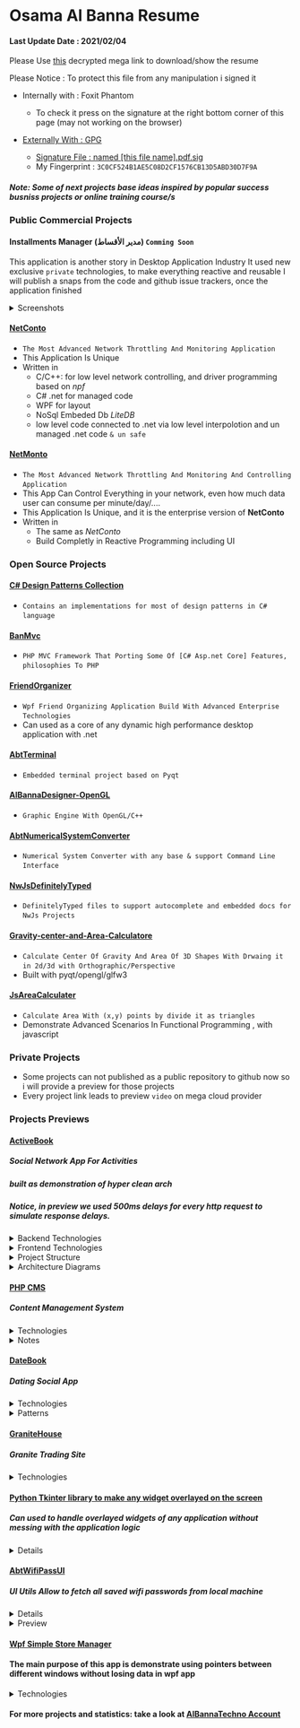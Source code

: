 # Osama Al Banna Resume

#### Last Update Date : 2021/02/04
Please Use [this](https://mega.nz/#F!21QzFAYb!YDFikLBkTp0KznPFZU68mQ) decrypted mega link to download/show the resume

Please Notice : To protect this file from any manipulation i signed it
* Internally with : Foxit Phantom
  * To check it press on the signature at the right bottom corner of this page (may not working on the browser)

* [Externally With : GPG](https://www.phildev.net/pgp/gpginstall.html)
  * [Signature File : named [this file name].pdf.sig](https://www.thesecuritybuddy.com/pgp-and-gpg/digital-signature-using-gpg/)
  * My Fingerprint : `3C0CF524B1AE5C08D2CF1576CB13D5ABD30D7F9A`


##### Note: Some of next projects base ideas inspired by popular success busniss projects or online training course/s

### Public Commercial Projects

#### Installments Manager (مدير الأقساط) `Comming Soon`
This application is another story in Desktop Application Industry
It used new exclusive `private` technologies, to make everything reactive and reusable
I will publish a snaps from the code and github issue trackers, once the application finished

<details><summary>Screenshots</summary>
<p>

![2021-03-20_190536](https://user-images.githubusercontent.com/13814190/111878098-5e576500-89af-11eb-8482-772f459e6225.png)



I still have some issues to solve, and some features to implement, before publish the first final release
![2021-02-04_153113](https://user-images.githubusercontent.com/13814190/106899681-53e25400-66fe-11eb-8b5c-93ea6d84d17c.png)

Click the image to zoom

![2021-03-20_19-09-45](https://user-images.githubusercontent.com/13814190/111878263-31578200-89b0-11eb-9f3b-acfff6133ae3.png)

Project Diagram

![2021-02-04_154438](https://user-images.githubusercontent.com/13814190/106901452-71b0b880-6700-11eb-9a64-427362f94f06.png)

This project like some others, based on well organized exlusive `personal` nuget packages

the packages this project uses

![106902484-935e6f80-6701-11eb-877b-f14005a04b952](https://user-images.githubusercontent.com/13814190/110095524-b1250000-7da5-11eb-8c99-0806ba031e57.png)

</p>
</details>


#### [NetConto](https://www.youtube.com/watch?v=DfJW_CvYl2I)
  * `The Most Advanced Network Throttling And Monitoring Application`
  * This Application Is Unique
  * Written in
     * C/C++: for low level network controlling, and driver programming based on *npf*
     * C# .net for managed code
     * WPF for layout
     * NoSql Embeded Db *LiteDB*
     * low level code connected to .net via low level interpolotion and un managed .net code `& un safe`

#### [NetMonto](https://www.youtube.com/watch?v=3SlsOuEPcfI)
  * `The Most Advanced Network Throttling And Monitoring And Controlling Application`
  * This App Can Control Everything in your network, even how much data user can consume per minute/day/....
  * This Application Is Unique, and it is the enterprise version of <b>NetConto</b>
  * Written in
     * The same as *NetConto*
     * Build Completly in Reactive Programming including UI   
### Open Source Projects

#### [C# Design Patterns Collection](https://github.com/AlBannaTechno/C-Sharp-Design-Pattern-Collection)
  * `Contains an implementations for most of design patterns in C# language`

#### [BanMvc](https://github.com/AlBannaTechno/BanMvcZero)
  * `PHP MVC Framework That Porting Some Of [C# Asp.net Core] Features, philosophies To PHP`

#### [FriendOrganizer](https://github.com/AlBannaTechno/FinalFriendsOrganizer)
  * `Wpf Friend Organizing Application Build With Advanced Enterprise Technologies `
  * Can used as a core of any dynamic high performance desktop application with .net

#### [AbtTerminal](https://github.com/AlBannaTechno/AbtTerminal)
  * `Embedded terminal project based on Pyqt`

#### [AlBannaDesigner-OpenGL](https://github.com/AlBannaTechno/AlBannaDesigner-OpenGL)
  * `Graphic Engine With OpenGL/C++`

#### [AbtNumericalSystemConverter](https://github.com/AlBannaTechno/AbtNumericalSystemConverter)
  * `Numerical System Converter with any base & support Command Line Interface `

#### [NwJsDefinitelyTyped](https://github.com/AlBannaTechno/NwJsDefinitelyTyped)
  * `DefinitelyTyped files to support autocomplete and embedded docs for NwJs Projects`

#### [Gravity-center-and-Area-Calculatore](https://github.com/AlBannaTechno/Gravity-center-and-Area-Calculatore)
  * `Calculate Center Of Gravity And Area Of 3D Shapes With Drwaing it in 2d/3d with Orthographic/Perspective`
  * Built with pyqt/opengl/glfw3

#### [JsAreaCalculater](https://github.com/AlBannaTechno/AreaCalculater)
  * `Calculate Area With (x,y) points by divide it as triangles`
  * Demonstrate Advanced Scenarios In Functional Programming , with javascript


### Private Projects
  * Some projects can not published as a public repository to github now so i will provide a preview for those projects
  * Every project link leads to preview `video` on mega cloud provider

### Projects Previews

#### [ActiveBook](https://mega.nz/#!r4AFySYa!7Ba4twziL4mBpZZtIlyoyk4hfkTnrbtI3JP328ATZmQ)

##### Social Network App For Activities
##### built as demonstration of hyper clean arch
##### Notice, in preview we used 500ms delays for every http request to simulate response delays.

<details><summary>Backend Technologies</summary>
<p>

* Asp.net Core
* Architecture
    * [Clean Arch](https://docs.microsoft.com/en-us/dotnet/architecture/modern-web-apps-azure/common-web-application-architectures#clean-architecture)
        * With Hyper Separation Of Infrastructure Layers
        * Communication With CQRS
            * Implemented With MediatR Pattern as MediatR.net Package
    * Both Client Side And Server Side Respect All Solid Principles
        * except store part of client side since using DI(IoC) with react/mobx is just an overhead
            so we use self-referencing `God Object` anti pattern
            * this pattern `anti` can be used safely with some restrictions in dynamic typing languages
            * since this may leads to issues with some of testing methodologies (FDD/BDD)`@ subcutaneous test, UI test` if developers does not know how to controlling its side effects

    * To Respect SCP we delegated validation out of `entity framework core` to Command or Query in CQRS `MediatR`
        * we use `FluentValidation.AspNetCore` package to support popular validation, also created some custom validations
    * All Loading of nested entities done with `LazyLoadingProxies` middleware to prevent loading non necessary data
        * For that we use `AutoMapper` without needing to configure it with ef core, since all loading be lazy
    * All Mapping With `AutoMapper` Package `Dependency.Injection.CORE` version
    * Notes
        * We Delegate any logic out of Domain Layer, so domain only have models
            * and as known in testing , `Domain models are not application entities`
            so Model is a pure `POCO` object
* Database
    * Developing `sqLite`
    * Production
        * `SqlServer` for Azure
        * `MySql/MariaDB` for Linux Server
* VCS
    * GitHub

* Cloud Providers
    * Cloudinary For Image storage and images manipulation eg,`Focus cropping to face`
* RealTime & MultiCasting Communications
    * SignalR

</p>
</details>

<details><summary>Frontend Technologies </summary>
<p>

* [React](https://reactjs.org/)
  * UI manager
* [Typescript](https://www.typescriptlang.org/)
  * Type safety enhancer
* [Axios](https://github.com/axios/axios)
  * HTTP client
* [mobx-react-lite](https://mobx-react.js.org/)
  * State management system
* [semantic-ui-react](https://react.semantic-ui.com/)
  * Layout/UI Components
* [react-router-dom](https://reacttraining.com/react-router/)
  * Routing System Provider/Controller
* [react toastify](https://fkhadra.github.io/react-toastify/)
  * Toasting Messages
* [react final form](https://final-form.org/docs/react-final-form/getting-started)
  * Form Wrapper
* [revalidate](https://github.com/jfairbank/revalidate)
  * Prebuilt validations for form fields

</p>
</details>


<details><summary>Project Structure</summary>
<p>


* Domain
    * Contains all domain entities projects
    * Zero Local Dependency

* Application
    * Contains all business logic projects
    * Depends on
        * Domain
        * Persistence

* API
    * Contains Web API projects
    * Responsible for receiving and responding to http requests
    * Depends on
        * Application

* Persistence
    * Contains Persistence projects
    * Responsible for database access and queries
    * Depends on
        * Domain

* Infrastructure
    * Local
        * Contains local infrastructure projects eg, IoC, Security, Interfaces
    * Remote
        * Contains remote infrastructure project eg, Cloud repositories for images and videos

* Presentation
    * Contains UI/Client projects eg, reactApp , angularApp ...
    * But Not Asp.net Core MVC App `This project is web api & client`
    * Ignored by default from .git of backend to allow work separately on front-end

* Dev
    * For any development files
    * Ignored from git track

</p>
</details>

<details><summary>Architecture Diagrams</summary>
<p>

#### Calls UML Diagram

![wpUI](./previews/ActiveBook/FinalCalls.png)

#### References UML Diagram

![wpUI](./previews/ActiveBook/FinalReferences.png)

</p>
</details>

#### [PHP CMS](https://mega.nz/#F!SxokwCzJ!k1LbVXZuluso6IKNfYsiVA)
##### Content Management System

<details><summary>Technologies</summary>
<p>

* PHP : `Pure 7.1`
 * Sessions : `Used Apache Server Sessions , No Client Session, Only cokie with id`
* [Jwt](https://github.com/firebase/php-jwt) : `AuthSystem Base`
* `Every Server Side Functionalities Built from scratch except jwt generator`
* MySql
* Bootstrap 4
* Files Provider : Local File System


</p>
</details>

<details><summary>Notes</summary>
<p>

* This application demonstrate the main design paradigm php oriented to , which called/ImplementedAs `Spaghetti Pattern`
  * This Pattern considered as an `anti-pattern` , so it's very dangerous to use it in medium+ application
  But since it is the most common paradigm php designed for
  `for example you can use(access/modify) many global/static variables from anywhere in the code` which violate SRP `Single Responsibility Principle`
* So, Why Create This app with this pattern ?
  * Answer : to demonstrate some of use cases of this pattern , and show how very easy this pattern may destroy any project
 with just simple refactoring

 * At the end , there is no way in php to implement things like Clean Architecture without top-level abstraction layers
 eg, frameworks `eg, laravel` to restrict some of the language features or produce an alternatives of anti-pattern core features ,`but surely this will comes with performance costs`


</p>
</details>


#### [DateBook](https://mega.nz/#F!SxpigCRK!OcOXxDvfqRPZvVOwJH-XTQ)

##### Dating Social App

<details><summary>Technologies</summary>
<p>

* Backend : Asp.net Core Web API  `2.2 => 3.0`
* Frontend Container : Angular8
* UI Helpers : ngx-bootstrap
* Sqlite & SqlServer
* Files Provider : Cloud
  * [Cloudinary](https://cloudinary.com)

</p>
</details>

<details><summary>Patterns</summary>
<p>

* Based On repository pattern
* Respect Modularity & SOLID Design Principles

</p>
</details>

#### [GraniteHouse](https://mega.nz/#F!6oIhyCbJ!sw7SwcJ79-bWvN9rIQBOIQ)
##### Granite Trading Site

<details><summary>Technologies</summary>
<p>

* Asp.net Core MVC : 2.1
* Razor Pages `For Registeration System Layout`
* SqlServer
* Files Provider : `Local File System`

</p>
</details>

#### [Python Tkinter library to make any widget overlayed on the screen](https://www.youtube.com/watch?v=o297gigXWAA)
##### Can used to handle overlayed widgets of any application without messing with the application logic

<details><summary>Details</summary>
<p>

* Used Python Tkinter as a GUI Library
* Allow any widget or window to be on top/top-most and allow click through via alpha chanel
* Highly Customizable if needed, but it can work directly without any additional configuration
* Handle Clicks 
* Optionally override the widget geastures
* Drag and Drop
* Customizable z-index depth visability

</p>
</details>


#### [AbtWifiPassUI](https://mega.nz/#!exJRVK5a!-kvdJX0QLk9uvTGry1_tIa8PwNo2sNgJy0UFekZvbSo)
##### UI Utils Allow to fetch all saved wifi passwords from local machine

<details><summary>Details</summary>
<p>

* [UI Version](https://mega.nz/#!exJRVK5a!-kvdJX0QLk9uvTGry1_tIa8PwNo2sNgJy0UFekZvbSo)
  * developed with wpf & windows system sdk
* [Silent Version](https://mega.nz/#!LsJ3HIpD!vOMtRkZwN8gDLZo0W3DikKYmPr_AZiskCYb5h8YHomw)
   * `fetching passwords list by just clicking on exe file and save it to exe location`
   * developed with windows form
* Note
  * I remove tracking keyboard via remote server functionality since it is not encrypted and most of antivirus software
  will treat it as a malicious software
    * this happens because this functionality based on execute `memory injection` attack from C++ dll via unsafe code
    so you need to encrypt the source code and only compile it on the flay, so i will need to ship gcc compiler with
    this app, since neither me or you have a certification to publish this application with it and we can not legally
    accomplish this, so i just decide to move it to my rates software repository `private`.
    * Also still need to chip `gcc` or `g++` with `the spy server` to allow low level execution , and this will only
    work well with windows xp, vista, `unless you have a vulnerability to melt this app process with it :)`

    * Also you should know , this mechanism is very popular in `RAT` applications `eg, njRAT`.

</p>
</details>

<details><summary>Preview</summary>
<p>

![wpUI](./previews/AbtWifiPassUIPreview.gif)

</p>
</details>



#### [Wpf Simple Store Manager](https://mega.nz/#!S9QRxYgQ!54FHe9rOf3spao3U-pf0F35E50N4cazykYAxF1hm5EQ)
#### The main purpose of this app is demonstrate using pointers between different windows without losing data in wpf app

<details><summary>Technologies</summary>
<p>

 * Wpf
 * SqlServer & SQLite

</p>
</details>

#### For more projects and statistics: take a look at [AlBannaTechno Account](https://github.com/AlBannaTechno/)

